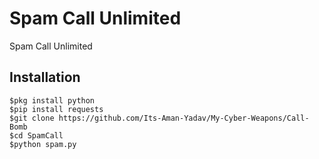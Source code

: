 # Spam Call Unlimited
Spam Call Unlimited

## Installation 
```
$pkg install python
$pip install requests
$git clone https://github.com/Its-Aman-Yadav/My-Cyber-Weapons/Call-Bomb
$cd SpamCall
$python spam.py
```


